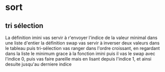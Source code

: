 # sort
## tri sélection
La définition imini vas servir à r'envoyer l'indice de la valeur minimal dans une liste d'entier
la définition swap vas servir à inverser deux valeurs dans le tableau 
puis tri-sélection vas ranger dans l'ordre croissant, en regardant dans la liste le minimum grace à la fonction imini puis il vas le swap avec l'indice 0, puis vas faire pareille mais en lisant depuis l'indice 1, et ainsi desuite jusqu'au derniere indice  